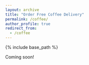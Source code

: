 ```yaml
---
layout: archive
title: "Order Free Coffee Delivery"
permalink: /coffee/
author_profile: true
redirect_from:
  - /coffee
---
```


{% include base_path %}

Coming soon!